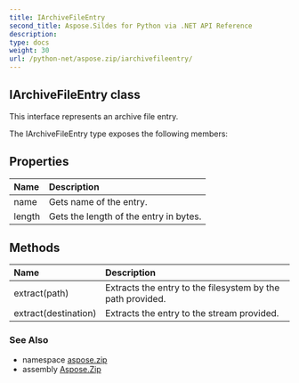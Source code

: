 ```yaml
---
title: IArchiveFileEntry
second_title: Aspose.Sildes for Python via .NET API Reference
description: 
type: docs
weight: 30
url: /python-net/aspose.zip/iarchivefileentry/
---
```


## IArchiveFileEntry class

This interface represents an archive file entry.

The IArchiveFileEntry type exposes the following members:
## Properties
| Name | Description |
| :- | :- |
|name|Gets name of the entry.|
|length|Gets the length of the entry in bytes.|
## Methods
| Name | Description |
| :- | :- |
|extract(path)|Extracts the entry to the filesystem by the path provided.|
|extract(destination)|Extracts the entry to the stream provided.|

### See Also

* namespace [aspose.zip](/zip/python-net/aspose.zip/)
* assembly [Aspose.Zip](/zip/python-net/)

